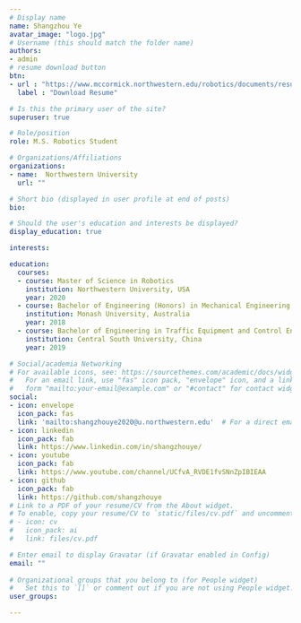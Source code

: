 ```yaml
---
# Display name
name: Shangzhou Ye
avatar_image: "logo.jpg"
# Username (this should match the folder name)
authors:
- admin
# resume download button
btn:
- url : "https://www.mccormick.northwestern.edu/robotics/documents/resumes/2019/ye-shangzhou.pdf"
  label : "Download Resume"

# Is this the primary user of the site?
superuser: true

# Role/position
role: M.S. Robotics Student

# Organizations/Affiliations
organizations:
- name:  Northwestern University
  url: ""

# Short bio (displayed in user profile at end of posts)
bio:

# Should the user's education and interests be displayed?
display_education: true

interests:

education:
  courses:
  - course: Master of Science in Robotics
    institution: Northwestern University, USA
    year: 2020
  - course: Bachelor of Engineering (Honors) in Mechanical Engineering
    institution: Monash University, Australia
    year: 2018
  - course: Bachelor of Engineering in Traffic Equipment and Control Engineering
    institution: Central South University, China
    year: 2019

# Social/academia Networking
# For available icons, see: https://sourcethemes.com/academic/docs/widgets/#icons
#   For an email link, use "fas" icon pack, "envelope" icon, and a link in the
#   form "mailto:your-email@example.com" or "#contact" for contact widget.
social:
- icon: envelope
  icon_pack: fas
  link: 'mailto:shangzhouye2020@u.northwestern.edu'  # For a direct email link, use "mailto:test@example.org".
- icon: linkedin
  icon_pack: fab
  link: https://www.linkedin.com/in/shangzhouye/
- icon: youtube
  icon_pack: fab
  link: https://www.youtube.com/channel/UCfvA_RVDE1fvSNnZpIBIEAA
- icon: github
  icon_pack: fab
  link: https://github.com/shangzhouye
# Link to a PDF of your resume/CV from the About widget.
# To enable, copy your resume/CV to `static/files/cv.pdf` and uncomment the lines below.  
# - icon: cv
#   icon_pack: ai
#   link: files/cv.pdf

# Enter email to display Gravatar (if Gravatar enabled in Config)
email: ""
  
# Organizational groups that you belong to (for People widget)
#   Set this to `[]` or comment out if you are not using People widget.  
user_groups:

---
```

